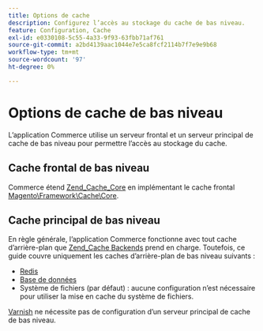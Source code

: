 ```yaml
---
title: Options de cache
description: Configurez l’accès au stockage du cache de bas niveau.
feature: Configuration, Cache
exl-id: e0330108-5c55-4a33-9f93-63fbb71af761
source-git-commit: a2bd4139aac1044e7e5ca8fcf2114b7f7e9e9b68
workflow-type: tm+mt
source-wordcount: '97'
ht-degree: 0%

---
```


# Options de cache de bas niveau

L’application Commerce utilise un serveur frontal et un serveur principal de cache de bas niveau pour permettre l’accès au stockage du cache.

## Cache frontal de bas niveau

Commerce étend [Zend_Cache_Core](https://framework.zend.com/manual/1.12/en/zend.cache.frontends.html) en implémentant le cache frontal [Magento\Framework\Cache\Core](https://github.com/magento/magento2/blob/2.4/lib/internal/Magento/Framework/Cache/Core.php).

## Cache principal de bas niveau

En règle générale, l’application Commerce fonctionne avec tout cache d’arrière-plan que [Zend_Cache Backends](https://framework.zend.com/manual/1.12/en/zend.cache.backends.html) prend en charge. Toutefois, ce guide couvre uniquement les caches d’arrière-plan de bas niveau suivants :

- [Redis](config-redis.md)
- [Base de données](https://developer.adobe.com/commerce/php/development/cache/partial/database-caching/)
- Système de fichiers (par défaut) : aucune configuration n’est nécessaire pour utiliser la mise en cache du système de fichiers.

[Varnish](config-varnish.md) ne nécessite pas de configuration d’un serveur principal de cache de bas niveau.
